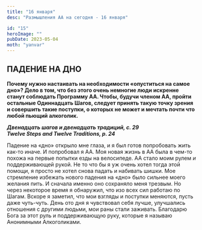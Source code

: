 ```yaml
---
title: "16 января"
desc: "Размышления АА на сегодня - 16 января"

id: "15"
heroImage: ""
pubDate: 2023-05-04
moth: "yanvar"
---
```


## ПАДЕНИЕ НА ДНО

**Почему нужно настаивать на необходимости «опуститься на самое дно»? Дело в
том, что без этого очень немногие люди искренне станут соблюдать Программу АА.
Чтобы, будучи членом АА, пройти остальные Одиннадцать Шагов, следует принять
такую точку зрения и совершить такие поступки, о которых не может и мечтать
почти что любой пьющий алкоголик.**

**_Двенадцать шагов и двенадцать традиций, с. 29  
Twelve Steps and Twelve Traditions, p. 24_**

Падение на «дно» открыло мне глаза, и я был готов попробовать жить как-то
иначе. И попробовал я АА. Моя новая жизнь в АА была в чем-то похожа на первые
попытки езды на велосипеде. АА стало моим рулем _и_ поддерживающей рукой. Не
то что бы я уж очень хотел тогда этой помощи, я просто не хотел снова падать и
набивать шишки. Мое стремление избежать нового падения на «дно» было сильнее
моего желания пить. И сначала именно оно сохраняло меня трезвым. Но через
некоторое время я обнаружил, что изо всех сил работаю по Шагам. Вскоре я
заметил, что мои взгляды и поступки меняются, пусть даже чуть-чуть. День ото
дня я чувствовал себя лучше, улучшались отношения с другими людьми, мои раны
стали заживать. Благодарю Бога за этот руль и поддерживающую руку, которые я
называю Анонимными Алкоголиками.
